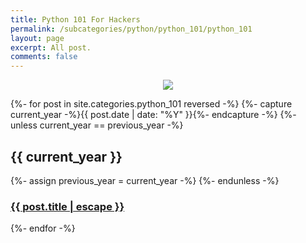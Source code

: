 ```yaml
---
title: Python 101 For Hackers
permalink: /subcategories/python/python_101/python_101
layout: page
excerpt: All post.
comments: false
---
```



<p align="center">
  <img src="https://www.codeitbro.com/wp-content/uploads/2020/07/funny-python-meme-9-write-10-lines-of-code.jpg" />
</p>




{%- for post in site.categories.python_101 reversed -%}
	  {%- capture current_year -%}{{ post.date | date: "%Y" }}{%- endcapture -%}
	  {%- unless current_year == previous_year -%}
	    <h2>{{ current_year }}</h2>
	    {%- assign previous_year = current_year -%}
	  {%- endunless -%}
	  <article class="post-item">
	    <h3 class="post-item-title">
	      <a href="{{ post.url }}">{{ post.title | escape }}</a>
	    </h3> 
	  </article>
{%- endfor -%}